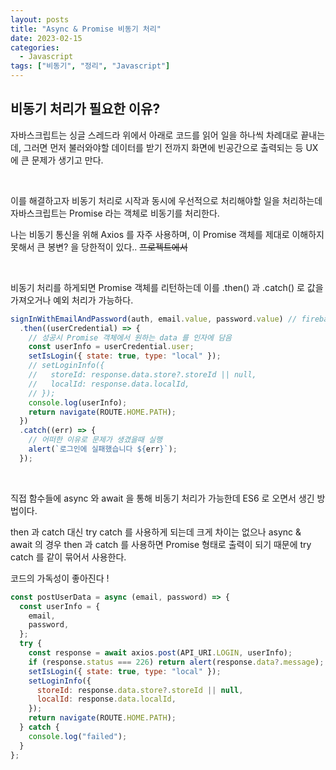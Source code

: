 ```yaml
---
layout: posts
title: "Async & Promise 비동기 처리"
date: 2023-02-15
categories:
  - Javascript
tags: ["비동기", "정리", "Javascript"]
---
```


## 비동기 처리가 필요한 이유?

자바스크립트는 싱글 스레드라 위에서 아래로 코드를 읽어 일을 하나씩 차례대로 끝내는데, 그러면 먼저 불러와야할 데이터를 받기 전까지 화면에 빈공간으로 출력되는 등
UX 에 큰 문제가 생기고 만다.

<br>

이를 해결하고자 비동기 처리로 시작과 동시에 우선적으로 처리해야할 일을 처리하는데 자바스크립트는 Promise 라는 객체로 비동기를 처리한다.

나는 비동기 통신을 위해 Axios 를 자주 사용하며, 이 Promise 객체를 제대로 이해하지 못해서 큰 봉변? 을 당한적이 있다.. ~~프로젝트에서~~

<br>

비동기 처리를 하게되면 Promise 객체를 리턴하는데 이를 .then() 과 .catch() 로 값을 가져오거나 예외 처리가 가능하다.

```js
signInWithEmailAndPassword(auth, email.value, password.value) // firebase 의 비동기 함수
  .then((userCredential) => {
    // 성공시 Promise 객체에서 원하는 data 를 인자에 담음
    const userInfo = userCredential.user;
    setIsLogin({ state: true, type: "local" });
    // setLoginInfo({
    //   storeId: response.data.store?.storeId || null,
    //   localId: response.data.localId,
    // });
    console.log(userInfo);
    return navigate(ROUTE.HOME.PATH);
  })
  .catch((err) => {
    // 어떠한 이유로 문제가 생겼을때 실행
    alert(`로그인에 실패했습니다 ${err}`);
  });
```

<br>

직접 함수들에 async 와 await 을 통해 비동기 처리가 가능한데 ES6 로 오면서 생긴 방법이다.

then 과 catch 대신 try catch 를 사용하게 되는데 크게 차이는 없으나 async & await 의 경우 then 과 catch 를 사용하면 Promise 형태로 출력이 되기 때문에 try catch 를 같이 묶어서 사용한다.

코드의 가독성이 좋아진다 !

```js
const postUserData = async (email, password) => {
  const userInfo = {
    email,
    password,
  };
  try {
    const response = await axios.post(API_URI.LOGIN, userInfo);
    if (response.status === 226) return alert(response.data?.message);
    setIsLogin({ state: true, type: "local" });
    setLoginInfo({
      storeId: response.data.store?.storeId || null,
      localId: response.data.localId,
    });
    return navigate(ROUTE.HOME.PATH);
  } catch {
    console.log("failed");
  }
};
```
